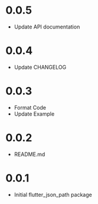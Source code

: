 # 0.0.5
- Update API documentation 
# 0.0.4
- Update CHANGELOG  
# 0.0.3
- Format Code
- Update Example
# 0.0.2
- README.md
# 0.0.1
- Initial flutter_json_path package